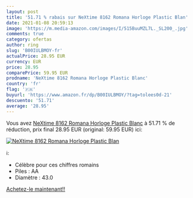 ```yaml
---
layout: post
title: '51.71 % rabais sur NeXtime 8162 Romana Horloge Plastic Blan'
date: 2021-01-08 20:59:13
image: 'https://m.media-amazon.com/images/I/515BuuMZL7L._SL200_.jpg'
comments: true
category: ofertas
author: ring
slug: 'B00IULBMOY-fr'
actualPrice: 28.95 EUR
currency: EUR
price: 28.95
comparePrice: 59.95 EUR
prodname: 'NeXtime 8162 Romana Horloge Plastic Blanc'
country: 'fr'
flag: '🇫🇷'
buyurl: 'https://www.amazon.fr/dp/B00IULBMOY/?tag=tolees0d-21'
descuento: '51.71'
average: '28.95'
---
```


Vous avez [NeXtime 8162 Romana Horloge Plastic Blanc](https://www.amazon.fr/dp/B00IULBMOY/?tag=tolees0d-21)  à  51.71 % de réduction, prix final  28.95 EUR (original: 59.95 EUR) ici:

[![NeXtime 8162 Romana Horloge Plastic Blan](https://m.media-amazon.com/images/I/515BuuMZL7L._SL200_.jpg)](https://www.amazon.fr/dp/B00IULBMOY/?tag=tolees0d-21)

ℹ️:

- Célèbre pour ces chiffres romains
- Piles : AA
- Diamètre : 43.0

[Achetez-le maintenant!!](https://www.amazon.fr/dp/B00IULBMOY/?tag=tolees0d-21)
